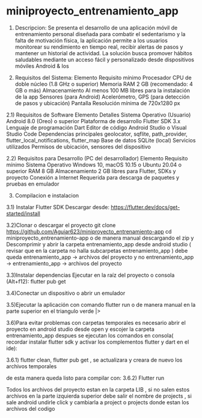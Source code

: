 # miniproyecto_entrenamiento_app

1) Descripcion:
Se presenta el desarrollo de una aplicación móvil de entrenamiento personal diseñada para combatir el sedentarismo y la falta de motivación física, la aplicación permite a los usuarios monitorear su rendimiento en tiempo real, recibir alertas de pasos y mantener un historial de actividad. 
La solución busca promover hábitos saludables mediante un acceso fácil y personalizado desde dispositivos móviles Android & Ios

2) Requisitos del Sistema:
Elemento	Requisito mínimo
Procesador	CPU de doble núcleo (1.8 GHz o superior)
Memoria RAM	2 GB (recomendado: 4 GB o más)
Almacenamiento	Al menos 100 MB libres para la instalación de la app
Sensores (para Android)	Acelerómetro, GPS (para detección de pasos y ubicación)
Pantalla	Resolución mínima de 720x1280 px

2.1) Requisitos de Software
Elemento	Detalles
Sistema Operativo (Usuario)	Android 8.0 (Oreo) o superior
Plataforma de desarrollo	Flutter SDK 3.x
Lenguaje de programación	Dart
Editor de código	Android Studio o Visual Studio Code
Dependencias principales	geolocator, sqflite, path_provider, flutter_local_notifications, flutter_map
Base de datos	SQLite (local)
Servicios utilizados	Permisos de ubicación, sensores del dispositivo

2.2) Requisitos para Desarrollo (PC del desarrollador)
Elemento	Requisito mínimo
Sistema Operativo	Windows 10, macOS 10.15 o Ubuntu 20.04 o superior
RAM	8 GB
Almacenamiento	2 GB libres para Flutter, SDKs y proyecto
Conexión a Internet	Requerida para descarga de paquetes y pruebas en emulador

3) Compilacion e instalacion

3.1) Instalar Flutter SDK
Descargar desde: https://flutter.dev/docs/get-started/install

3.2)Clonar o descargar el proyecto
git clone https://github.com/Aguiar623/miniproyecto_entrenamiento-app
cd miniproyecto_entrenamiento-app
o de manera manual descargando el zip y Descomprimir y abrir la carpeta entrenamiento_app desde android studio ( revisar que en la carpeta no halla subcarpetas entrenamiento_app ) debe queda entrenamiento_app -> archivos del proyecto y no entrenamiento_app -> entrenamiento_app -> archivos del proyecto

3.3)Instalar dependencias
Ejecutar en la raíz del proyecto o consola (Alt+f12):
flutter pub get

3.4)Conectar un dispositivo o abrir un emulador

3.5)Ejecutar la aplicación con comando
flutter run
o de manera manual en la parte superior en el triangulo verde |>

3.6)Para evitar problemas con carpetas temporales es necesario abrir el proyecto en android studio desde open y escojer la carpeta entrenamiento_app 
despues se ejecutan los comandos en consola( recordar instalar flutter sdk y activar los complementos flutter y dart en el ide): 

3.6.1) flutter clean,
flutter pub get  , se actualizara y creara de nuevo los archivos temporales

de esta manera queda listo para compilar con:
3.6.2) Flutter run

Todos los archivos del proyecto estan en la carpeta LIB , si no salen estos archivos en la parte izquierda superior debe salir el nombre de projects , si sale android
undirle click y cambiarla a project o projects donde estan los archivos del codigo 


